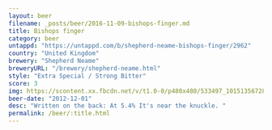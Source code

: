 ```yaml
---
layout: beer
filename: _posts/beer/2016-11-09-bishops-finger.md
title: Bishops finger
category: beer
untappd: "https://untappd.com/b/shepherd-neame-bishops-finger/2962"
country: "United Kingdom"
brewery: "Shepherd Neame"
breweryURL: "/brewery/shepherd-neame.html"
style: "Extra Special / Strong Bitter"
score: 3
img: https://scontent.xx.fbcdn.net/v/t1.0-0/p480x480/533497_10151356728563745_544345125_n.jpg?oh=b3e4e4b84f3f467e989d1e718f7d9828&oe=59C44291
beer-date: "2012-12-01"
desc: "Written on the back: At 5.4% It's near the knuckle. "
permalink: /beer/:title.html
---
```

